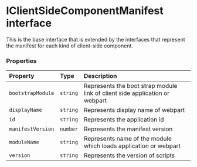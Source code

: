 # IClientSideComponentManifest interface





This is the base interface that is extended by the interfaces 
that represent the manifest for each kind of client-side component.




### Properties

| Property	   | Type	| Description|
|:-------------|:-------|:-----------|
|`bootstrapModule`      | `string` | Represents the boot strap module link of client side application or webpart |
|`displayName`      | `string` | Represents display name of webpart |
|`id`      | `string` | Represents the application id |
|`manifestVersion`      | `number` | Represents the manifest version |
|`moduleName`      | `string` | Represents name of the module which loads application or webpart |
|`version`      | `string` | Represents the version of scripts |




